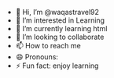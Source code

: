 - 👋 Hi, I’m @waqastravel92
- 👀 I’m interested in Learning
- 🌱 I’m currently learning html
- 💞️ I’m looking to collaborate 
- 📫 How to reach me 
- 😄 Pronouns: 
- ⚡ Fun fact: enjoy learning

<!---
waqastravel92/waqastravel92 is a ✨ special ✨ repository because its `README.md` (this file) appears on your GitHub profile.
You can click the Preview link to take a look at your changes.
--->
